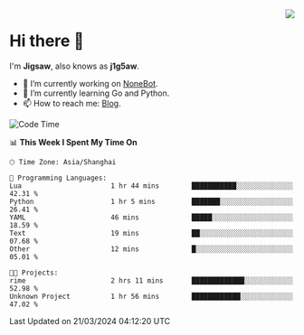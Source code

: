 <a href="#">
  <img align="right" src="https://github-readme-stats.vercel.app/api?username=j1g5awi&count_private=true&show_icons=true&title_color=80070B&text_color=B3B3B3&bg_color=212121&icon_color=80070B" />
</a>

# Hi there 👋

I'm **Jigsaw**, also knows as **j1g5aw**.

- 🔭 I’m currently working on [NoneBot](https://github.com/nonebot).
- 🌱 I’m currently learning Go and Python.
- 📫 How to reach me: [Blog](https://blog.maddestroyer.xyz/).

<!--START_SECTION:waka-->
![Code Time](http://img.shields.io/badge/Code%20Time-1%2C390%20hrs%2026%20mins-blue)

📊 **This Week I Spent My Time On** 

```text
🕑︎ Time Zone: Asia/Shanghai

💬 Programming Languages: 
Lua                      1 hr 44 mins        ███████████░░░░░░░░░░░░░░   42.31 % 
Python                   1 hr 5 mins         ███████░░░░░░░░░░░░░░░░░░   26.41 % 
YAML                     46 mins             █████░░░░░░░░░░░░░░░░░░░░   18.59 % 
Text                     19 mins             ██░░░░░░░░░░░░░░░░░░░░░░░   07.68 % 
Other                    12 mins             █░░░░░░░░░░░░░░░░░░░░░░░░   05.01 % 

🐱‍💻 Projects: 
rime                     2 hrs 11 mins       █████████████░░░░░░░░░░░░   52.98 % 
Unknown Project          1 hr 56 mins        ████████████░░░░░░░░░░░░░   47.02 % 
```


 Last Updated on 21/03/2024 04:12:20 UTC
<!--END_SECTION:waka-->
